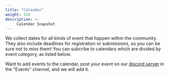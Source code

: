 ```yaml
---
title: "Calendar"
weight: 150
description: >-
     Calendar Snapshot
---
```


We collect dates for all kinds of event that happen within the community.
They also include deadlines for registration or submissions, so you can be sure not to miss them!
You can subcribe to calendars which are divided by event category, as listed below.

Want to add events to the calendar, post your event on our <u>[discord server](https://discord.gg/w3gppwZMyb)</u> in the "Events" channel, and we will add it.